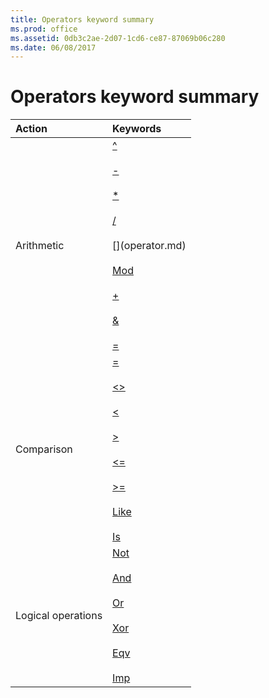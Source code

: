 ```yaml
---
title: Operators keyword summary
ms.prod: office
ms.assetid: 0db3c2ae-2d07-1cd6-ce87-87069b06c280
ms.date: 06/08/2017
---
```



# Operators keyword summary

|Action|Keywords|
|:-----|:-----|
|Arithmetic|[^](carrot-operator.md)<br/><br/>[-](operator.md)<br/><br/>[*](operator.md)<br/><br/>[/](operator.md)<br/><br/>[\](operator.md)<br/><br/>[Mod](mod-operator.md)<br/><br/>[+](plus-operator.md)<br/><br/>[&](operator.md)<br/><br/>[=](equals-operator.md)|
|Comparison|[=](comparison-operators.md)<br/><br/>[<>](comparison-operators.md)<br/><br/>[<](comparison-operators.md)<br/><br/>[>](comparison-operators.md)<br/><br/>[<=](comparison-operators.md)<br/><br/>[>=](comparison-operators.md)<br/><br/>[Like](like-operator.md)<br/><br/>[Is](is-operator.md)|
|Logical operations|[Not](not-operator.md)<br/><br/>[And](and-operator.md)<br/><br/>[Or](or-operator.md)<br/><br/>[Xor](xor-operator.md)<br/><br/>[Eqv](eqv-operator.md)<br/><br/>[Imp](imp-operator.md)|


